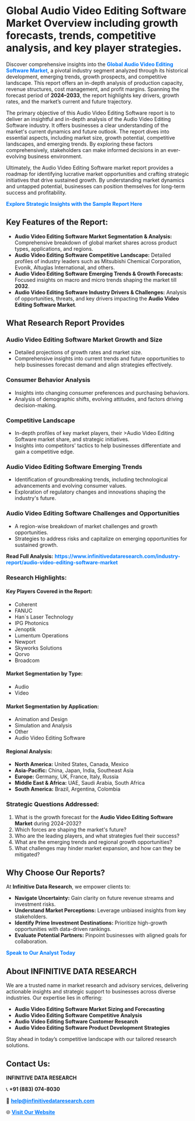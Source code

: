 <h1>Global Audio Video Editing Software Market Overview including growth forecasts, trends, competitive analysis, and key player strategies.</h1>
<p>
Discover comprehensive insights into the 
<a href="https://www.infinitivedataresearch.com/industry-report/audio-video-editing-software-market" rel="dofollow" style="color: #007BFF; text-decoration: none;"><strong>Global Audio Video Editing Software Market</strong></a>, a pivotal industry segment analyzed through its historical development, emerging trends, growth prospects, and competitive landscape. This report offers an in-depth analysis of production capacity, revenue structures, cost management, and profit margins. Spanning the forecast period of <strong>2024–2033</strong>, the report highlights key drivers, growth rates, and the market’s current and future trajectory.
</p>
<p>
The primary objective of this Audio Video Editing Software report is to deliver an insightful and in-depth analysis of the Audio Video Editing Software industry. It offers businesses a clear understanding of the market's current dynamics and future outlook. The report dives into essential aspects, including market size, growth potential, competitive landscapes, and emerging trends. By exploring these factors comprehensively, stakeholders can make informed decisions in an ever-evolving business environment.
</p>
<p>
Ultimately, the Audio Video Editing Software market report provides a roadmap for identifying lucrative market opportunities and crafting strategic initiatives that drive sustained growth. By understanding market dynamics and untapped potential, businesses can position themselves for long-term success and profitability.
</p>
<p>
<a href="https://www.infinitivedataresearch.com/request-sample/reportId=112711" style="color: #007BFF; text-decoration: none;"><strong>Explore Strategic Insights with the Sample Report Here</strong></a>
</p>

<h2>Key Features of the Report:</h2>
<ul>
<li><strong>Audio Video Editing Software Market Segmentation & Analysis:</strong> Comprehensive breakdown of global market shares across product types, applications, and regions.</li>
<li><strong>Audio Video Editing Software Competitive Landscape:</strong> Detailed profiles of industry leaders such as Mitsubishi Chemical Corporation, Evonik, Altuglas International, and others.</li>
<li><strong>Audio Video Editing Software Emerging Trends & Growth Forecasts:</strong> Focused insights on macro and micro trends shaping the market till <strong>2032</strong>.</li>
<li><strong>Audio Video Editing Software Industry Drivers & Challenges:</strong> Analysis of opportunities, threats, and key drivers impacting the <strong>Audio Video Editing Software Market</strong>.</li>
</ul>

<h2>What Research Report Provides</h2>
<h3>Audio Video Editing Software Market Growth and Size</h3>
<ul>
<li>Detailed projections of growth rates and market size.</li>
<li>Comprehensive insights into current trends and future opportunities to help businesses forecast demand and align strategies effectively.</li>
</ul>

<h3>Consumer Behavior Analysis</h3>
<ul>
<li>Insights into changing consumer preferences and purchasing behaviors.</li>
<li>Analysis of demographic shifts, evolving attitudes, and factors driving decision-making.</li>
</ul>

<h3>Competitive Landscape</h3>
<ul>
<li>In-depth profiles of key market players, their >Audio Video Editing Software market share, and strategic initiatives.</li>
<li>Insights into competitors' tactics to help businesses differentiate and gain a competitive edge.</li>
</ul>

<h3>Audio Video Editing Software Emerging Trends</h3>
<ul>
<li>Identification of groundbreaking trends, including technological advancements and evolving consumer values.</li>
<li>Exploration of regulatory changes and innovations shaping the industry's future.</li>
</ul>

<h3>Audio Video Editing Software Challenges and Opportunities</h3>
<ul>
<li>A region-wise breakdown of market challenges and growth opportunities.</li>
<li>Strategies to address risks and capitalize on emerging opportunities for sustained growth.</li>
</ul>
<p><strong>Read Full Analysis:</strong> <a href="https://www.infinitivedataresearch.com/industry-report/audio-video-editing-software-market" rel="dofollow" style="color: #007BFF; text-decoration: none;"><strong>https://www.infinitivedataresearch.com/industry-report/audio-video-editing-software-market</strong></a></p>
<h3>Research Highlights:</h3>
<h4>Key Players Covered in the Report:</h4>
<ul><li>Coherent</li><li>FANUC</li><li>Han`s Laser Technology</li><li>IPG Photonics</li><li>Jenoptik</li><li>Lumentum Operations</li><li>Newport</li><li>Skyworks Solutions</li><li>Qorvo</li><li>Broadcom</li></ul>
<h4>Market Segmentation by Type:</h4>
<ul><li>Audio</li><li>Video</li></ul>
<h4>Market Segmentation by Application:</h4>
<ul><li>Animation and Design</li><li>Simulation and Analysis</li><li>Other</li><li>Audio Video Editing Software</li></ul>

<h4>Regional Analysis:</h4>
<ul>
<li><strong>North America:</strong> United States, Canada, Mexico</li>
<li><strong>Asia-Pacific:</strong> China, Japan, India, Southeast Asia</li>
<li><strong>Europe:</strong> Germany, UK, France, Italy, Russia</li>
<li><strong>Middle East & Africa:</strong> UAE, Saudi Arabia, South Africa</li>
<li><strong>South America:</strong> Brazil, Argentina, Colombia</li>
</ul>

<h3>Strategic Questions Addressed:</h3>
<ol>
<li>What is the growth forecast for the <strong>Audio Video Editing Software Market</strong> during 2024–2032?</li>
<li>Which forces are shaping the market's future?</li>
<li>Who are the leading players, and what strategies fuel their success?</li>
<li>What are the emerging trends and regional growth opportunities?</li>
<li>What challenges may hinder market expansion, and how can they be mitigated?</li>
</ol>

<h2>Why Choose Our Reports?</h2>
<p>At <strong>Infinitive Data Research</strong>, we empower clients to:</p>
<ul>
<li><strong>Navigate Uncertainty:</strong> Gain clarity on future revenue streams and investment risks.</li>
<li><strong>Understand Market Perceptions:</strong> Leverage unbiased insights from key stakeholders.</li>
<li><strong>Identify Prime Investment Destinations:</strong> Prioritize high-growth opportunities with data-driven rankings.</li>
<li><strong>Evaluate Potential Partners:</strong> Pinpoint businesses with aligned goals for collaboration.</li>
</ul>
<p><a href="https://www.infinitivedataresearch.com/industry-report/audio-video-editing-software-market" rel="dofollow" style="color: #007BFF; text-decoration: none;"><strong>Speak to Our Analyst Today</strong></a></p>

<h2>About INFINITIVE DATA RESEARCH</h2>
<p>We are a trusted name in market research and advisory services, delivering actionable insights and strategic support to businesses across diverse industries. Our expertise lies in offering:</p>
<ul>
<li><strong>Audio Video Editing Software Market Sizing and Forecasting</strong></li>
<li><strong>Audio Video Editing Software Competitive Analysis</strong></li>
<li><strong>Audio Video Editing Software Customer Research</strong></li>
<li><strong>Audio Video Editing Software Product Development Strategies</strong></li>
</ul>
<p>Stay ahead in today’s competitive landscape with our tailored research solutions.</p>

<h2>Contact Us:</h2>
<p><strong>INFINITIVE DATA RESEARCH</strong></p>
<p>📞 <strong>+91 (883) 074-8030</strong></p>
<p>📧 <strong><a href="mailto:help@infinitivedataresearch.com" style="color: #007BFF;">help@infinitivedataresearch.com</a></strong></p>
<p>🌐 <strong><a href="https://www.infinitivedataresearch.com" rel="dofollow" style="color: #007BFF;">Visit Our Website</a></strong></p>